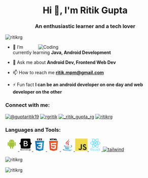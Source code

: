 <h1 align="center">Hi 👋, I'm Ritik Gupta</h1>
<h3 align="center">An enthusiastic learner and a tech lover</h3>

<p align="left"> <img src="https://komarev.com/ghpvc/?username=ritikrg&label=Profile%20views&color=0e75b6&style=flat" alt="ritikrg" /> </p>

<img align="right" alt="Coding" width="400" src="https://media.giphy.com/media/qgQUggAC3Pfv687qPC/giphy.gif">



- 🌱 I’m currently learning **Java, Android Development**

- 💬 Ask me about **Android Dev, Frontend Web Dev**

- 📫 How to reach me **ritik.mpm@gmail.com**

- ⚡ Fun fact **I can be an android developer on one day and web developer on the other**

<h3 align="left">Connect with me:</h3>
<p align="left">
    <a href="https://twitter.com/@guptaritik19" target="blank"><img align="center" src="https://raw.githubusercontent.com/rahuldkjain/github-profile-readme-generator/master/src/images/icons/Social/twitter.svg" alt="@guptaritik19" height="30" width="40" /></a>
    <a href="https://linkedin.com/in/rgritik" target="blank"><img align="center" src="https://raw.githubusercontent.com/rahuldkjain/github-profile-readme-generator/master/src/images/icons/Social/linked-in-alt.svg" alt="rgritik" height="30" width="40" /></a>
    <a href="https://instagram.com/_ritik_gupta_rg" target="blank"><img align="center" src="https://raw.githubusercontent.com/rahuldkjain/github-profile-readme-generator/master/src/images/icons/Social/instagram.svg" alt="_ritik_gupta_rg" height="30" width="40" /></a>
    <a href="https://www.leetcode.com/ritikrg" target="blank"><img align="center" src="https://raw.githubusercontent.com/rahuldkjain/github-profile-readme-generator/master/src/images/icons/Social/leet-code.svg" alt="ritikrg" height="30" width="40" /></a>
</p>

<h3 align="left">Languages and Tools:</h3>
<p align="left"> <a href="https://developer.android.com" target="_blank" rel="noreferrer"> <img src="https://raw.githubusercontent.com/devicons/devicon/master/icons/android/android-original-wordmark.svg" alt="android" width="40" height="40"/> </a> <a href="https://getbootstrap.com" target="_blank" rel="noreferrer"> <img src="https://raw.githubusercontent.com/devicons/devicon/master/icons/bootstrap/bootstrap-plain-wordmark.svg" alt="bootstrap" width="40" height="40"/> </a> <a href="https://www.w3schools.com/css/" target="_blank" rel="noreferrer"> <img src="https://raw.githubusercontent.com/devicons/devicon/master/icons/css3/css3-original-wordmark.svg" alt="css3" width="40" height="40"/> </a> <a href="https://www.w3.org/html/" target="_blank" rel="noreferrer"> <img src="https://raw.githubusercontent.com/devicons/devicon/master/icons/html5/html5-original-wordmark.svg" alt="html5" width="40" height="40"/> </a> <a href="https://www.java.com" target="_blank" rel="noreferrer"> <img src="https://raw.githubusercontent.com/devicons/devicon/master/icons/java/java-original.svg" alt="java" width="40" height="40"/> </a> <a href="https://developer.mozilla.org/en-US/docs/Web/JavaScript" target="_blank" rel="noreferrer"> <img src="https://raw.githubusercontent.com/devicons/devicon/master/icons/javascript/javascript-original.svg" alt="javascript" width="40" height="40"/> </a> <a href="https://reactjs.org/" target="_blank" rel="noreferrer"> <img src="https://raw.githubusercontent.com/devicons/devicon/master/icons/react/react-original-wordmark.svg" alt="react" width="40" height="40"/> </a> <a href="https://tailwindcss.com/" target="_blank" rel="noreferrer"> <img src="https://www.vectorlogo.zone/logos/tailwindcss/tailwindcss-icon.svg" alt="tailwind" width="40" height="40"/> </a> </p>

<p><img align="center" src="https://github-readme-stats.vercel.app/api/top-langs?username=ritikrg&show_icons=true&locale=en&layout=compact" alt="ritikrg" /></p>

<p><img align="center" src="https://github-readme-streak-stats.herokuapp.com/?user=ritikrg&" alt="ritikrg" /></p>

